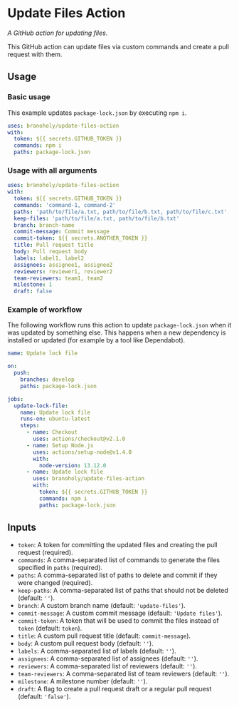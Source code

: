# Update Files Action

_A GitHub action for updating files._

This GitHub action can update files via custom commands and create a pull request with them.

## Usage

### Basic usage

This example updates `package-lock.json` by executing `npm i`.

```yaml
uses: branoholy/update-files-action
with:
  token: ${{ secrets.GITHUB_TOKEN }}
  commands: npm i
  paths: package-lock.json
```

### Usage with all arguments

```yaml
uses: branoholy/update-files-action
with:
  token: ${{ secrets.GITHUB_TOKEN }}
  commands: 'command-1, command-2'
  paths: 'path/to/file/a.txt, path/to/file/b.txt, path/to/file/c.txt'
  keep-files: 'path/to/file/a.txt, path/to/file/b.txt'
  branch: branch-name
  commit-message: Commit message
  commit-token: ${{ secrets.ANOTHER_TOKEN }}
  title: Pull request title
  body: Pull request body
  labels: label1, label2
  assignees: assignee1, assignee2
  reviewers: reviewer1, reviewer2
  team-reviewers: team1, team2
  milestone: 1
  draft: false
```

### Example of workflow

The following workflow runs this action to update `package-lock.json` when it was updated by something else. This happens when a new dependency is installed or updated (for example by a tool like Dependabot).

```yaml
name: Update lock file

on:
  push:
    branches: develop
    paths: package-lock.json

jobs:
  update-lock-file:
    name: Update lock file
    runs-on: ubuntu-latest
    steps:
      - name: Checkout
        uses: actions/checkout@v2.1.0
      - name: Setup Node.js
        uses: actions/setup-node@v1.4.0
        with:
          node-version: 13.12.0
      - name: Update lock file
        uses: branoholy/update-files-action
        with:
          token: ${{ secrets.GITHUB_TOKEN }}
          commands: npm i
          paths: package-lock.json
```

## Inputs

- `token`: A token for committing the updated files and creating the pull request (required).
- `commands`: A comma-separated list of commands to generate the files specified in `paths` (required).
- `paths`: A comma-separated list of paths to delete and commit if they were changed (required).
- `keep-paths`: A comma-separated list of paths that should not be deleted (default: `''`).
- `branch`: A custom branch name (default: `'update-files'`).
- `commit-message`: A custom commit message (default: `'Update files'`).
- `commit-token`: A token that will be used to commit the files instead of `token` (default: `token`).
- `title`: A custom pull request title (default: `commit-message`).
- `body`: A custom pull request body (default: `''`).
- `labels`: A comma-separated list of labels (default: `''`).
- `assignees`: A comma-separated list of assignees (default: `''`).
- `reviewers`: A comma-separated list of reviewers (default: `''`).
- `team-reviewers`: A comma-separated list of team reviewers (default: `''`).
- `milestone`: A milestone number (default: `''`).
- `draft`: A flag to create a pull request draft or a regular pull request (default: `'false'`).
